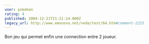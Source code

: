 ```yaml
---
user: pokéman
rating: 4
published: 2004-12-21T21:21:14.000Z
legacy_url: http://www.emunova.net/veda/test/64.htm#comment-2225
---
```

Bon jeu qui permet enfin une connection entre 2 joueur.